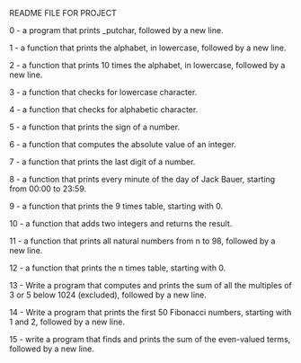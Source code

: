 README FILE FOR PROJECT

0 - a program that prints _putchar, followed by a new line.

1 - a function that prints the alphabet, in lowercase, followed by a new line.

2 - a function that prints 10 times the alphabet, in lowercase, followed by a new line.

3 - a function that checks for lowercase character.

4 - a function that checks for alphabetic character.

5 - a function that prints the sign of a number.

6 - a function that computes the absolute value of an integer.

7 - a function that prints the last digit of a number.

8 - a function that prints every minute of the day of Jack Bauer, starting from 00:00 to 23:59.

9 - a function that prints the 9 times table, starting with 0.

10 - a function that adds two integers and returns the result.

11 - a function that prints all natural numbers from n to 98, followed by a new line.

12 - a function that prints the n times table, starting with 0.

13 - Write a program that computes and prints the sum of all the multiples of 3 or 5 below 1024 (excluded), followed by a new line.

14 - Write a program that prints the first 50 Fibonacci numbers, starting with 1 and 2, followed by a new line.

15 - write a program that finds and prints the sum of the even-valued terms, followed by a new line.

